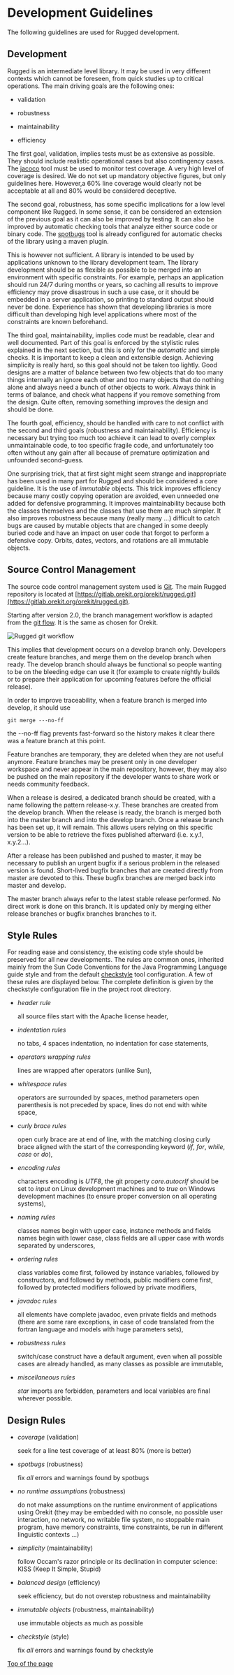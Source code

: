 <!--- Copyright 2013-2025 CS GROUP
  Licensed under the Apache License, Version 2.0 (the "License");
  you may not use this file except in compliance with the License.
  You may obtain a copy of the License at

    http://www.apache.org/licenses/LICENSE-2.0

  Unless required by applicable law or agreed to in writing, software
  distributed under the License is distributed on an "AS IS" BASIS,
  WITHOUT WARRANTIES OR CONDITIONS OF ANY KIND, either express or implied.
  See the License for the specific language governing permissions and
  limitations under the License.
-->

<a name="top"></a>

# Development Guidelines

The following guidelines are used for Rugged development.

## Development

Rugged is an intermediate level library. It may be used in very different
contexts which cannot be foreseen, from quick studies up to critical
operations. The main driving goals are the following ones:

  * validation

  * robustness

  * maintainability

  * efficiency

The first goal, validation, implies tests must be as extensive as possible.
They should include realistic operational cases but also contingency cases.
The [jacoco](https://www.eclemma.org/jacoco/ "Jacoco homepage") tool must be
used to monitor test coverage. A very high level of coverage is desired. We do
not set up mandatory objective figures, but only guidelines here. However,a
60% line coverage would clearly not be acceptable at all and 80% would be
considered deceptive.

The second goal, robustness, has some specific implications for a low level
component like Rugged. In some sense, it can be considered an extension of the
previous goal as it can also be improved by testing. It can also be improved
by automatic checking tools that analyze either source code or binary code. The
[spotbugs](https://spotbugs.github.io/ "Spotbugs homepage") tool is already configured for
automatic checks of the library using a maven plugin.

This is however not sufficient. A library is intended to be used by applications
unknown to the library development team. The library development should be as
flexible as possible to be merged into an environment with specific constraints.
For example, perhaps an application should run 24/7 during months or years, so
caching all results to improve efficiency may prove disastrous in such a use case,
or it should be embedded in a server application, so printing to standard output
should never be done. Experience has shown that developing libraries is more
difficult than developing high level applications where most of the constraints
are known beforehand.

The third goal, maintainability, implies code must be readable, clear and
well documented. Part of this goal is enforced by the stylistic rules explained
in the next section, but this is only for the _automatic_ and simple checks. It
is important to keep a clean and extensible design. Achieving simplicity is
really hard, so this goal should not be taken too lightly. Good designs are a
matter of balance between two few objects that do too many things internally
an ignore each other and too many objects that do nothing alone and always need
a bunch of other objects to work. Always think in terms of balance, and check
what happens if you remove something from the design. Quite often, removing something
improves the design and should be done.

The fourth goal, efficiency, should be handled with care to not conflict with the
second and third goals (robustness and maintainability). Efficiency is necessary but
trying too much too achieve it can lead to overly complex unmaintainable code, to too
specific fragile code, and unfortunately too often without any gain after all because
of premature optimization and unfounded second-guess.

One surprising trick, that at first sight might seem strange and inappropriate has
been used in many part for Rugged and should be considered a core guideline. It
is the use of _immutable_ objects. This trick improves efficiency because many costly
copying operation are avoided, even unneeded one added for defensive programming. It
improves maintainability because both the classes themselves and the classes that use
them are much simpler. It also improves robustness because many (really many ...)
difficult to catch bugs are caused by mutable objects that are changed in some deeply
buried code and have an impact on user code that forgot to perform a defensive copy.
Orbits, dates, vectors, and rotations are all immutable objects.

## Source Control Management

The source code control management system used is [Git](https://git-scm.com/ "Git homepage").
The main Rugged repository is located at
[https://gitlab.orekit.org/orekit/rugged.git](https://gitlab.orekit.org/orekit/rugged.git).

Starting after version 2.0, the branch management workflow is adapted from the
[git flow](https://nvie.com/posts/a-successful-git-branching-model/). It is
the same as chosen for Orekit.

![Rugged git workflow](./images/rugged-git-flow.png)

This implies that development occurs on a develop branch only.
Developers create feature branches, and merge them on the develop
branch when ready. The develop branch should always be functional
so people wanting to be on the bleeding edge can use it (for example
to create nightly builds or to prepare their application for upcoming
features before the official release).

In order to improve traceability, when a feature branch is merged into
develop, it should use

    git merge ---no-ff

the --no-ff flag prevents fast-forward so the history makes it clear there
was a feature branch at this point.

Feature branches are temporary, they are deleted when they are not useful anymore.
Feature branches may be present only in one developer workspace and never appear
in the main repository, however, they may also be pushed on the main repository
if the developer wants to share work or needs community feedback.

When a release is desired, a dedicated branch should be created, with a name
following the pattern release-x.y. These branches are created from the
develop branch. When the release is ready, the branch is merged both into the
master branch and into the develop branch. Once a release branch has been set
up, it will remain. This allows users relying on this specific version to be
able to retrieve the fixes published afterward (i.e. x.y.1, x.y.2...).

After a release has been published and pushed to master, it may be necessary
to publish an urgent bugfix if a serious problem in the released version is
found. Short-lived bugfix branches that are created directly from master are
devoted to this. These bugfix branches are merged back into master and develop.

The master branch always refer to the latest stable release performed. No
direct work is done on this branch. It is updated only by merging either
release branches or bugfix branches branches to it.

## Style Rules

For reading ease and consistency, the existing code style should be preserved
for all new developments. The rules are common ones, inherited mainly from the
Sun Code Conventions for the Java Programming Language guide style and from
the default [checkstyle](https://checkstyle.sourceforge.net/) tool
configuration. A few of these rules are displayed below. The complete
definition is given by the checkstyle configuration file in the project root
directory.

* *header rule*

  all source files start with the Apache license header,

* *indentation rules*

  no tabs, 4 spaces indentation, no indentation for case statements,

* *operators wrapping rules*

  lines are wrapped after operators (unlike Sun),

* *whitespace rules*

  operators are surrounded by spaces, method parameters open parenthesis
  is not preceded by space, lines do not end with white space,

* *curly brace rules*

  open curly brace are at end of line, with the matching closing curly brace
  aligned with the start of the corresponding keyword (_if_, _for_,
  _while_, _case_ or _do_),

* *encoding rules*

  characters encoding is _UTF8_, the git property _core.autocrlf_ should be
  set to _input_ on Linux development machines and to _true_ on Windows
  development machines (to ensure proper conversion on all operating systems),

* *naming rules*

  classes names begin with upper case, instance methods and fields
  names begin with lower case, class fields are all upper case with
  words separated by underscores,

* *ordering rules*

  class variables come first, followed by instance variables, followed
  by constructors, and followed by methods, public modifiers come first,
  followed by protected modifiers followed by private modifiers,

* *javadoc rules*

  all elements have complete javadoc, even private fields and methods
  (there are some rare exceptions, in case of code translated from
  the fortran language and models with huge parameters sets),

* *robustness rules*

  switch/case construct have a default argument, even when all possible
  cases are already handled, as many classes as possible are immutable,

* *miscellaneous rules*

  _star_ imports are forbidden, parameters and local variables are final
  wherever possible.

## Design Rules

* *coverage* (validation)

  seek for a line test coverage of at least 80% (more is better)

* *spotbugs* (robustness)

  fix _all_ errors and warnings found by spotbugs

* *no runtime assumptions* (robustness)

   do not make assumptions on the runtime environment of applications using Orekit
   (they may be embedded with no console, no possible user interaction, no network,
   no writable file system, no stoppable main program, have memory constraints,
   time constraints, be run in different linguistic contexts ...)

* *simplicity* (maintainability)

   follow Occam's razor principle or its declination in computer science: KISS (Keep It Simple, Stupid)

* *balanced design* (efficiency)

   seek efficiency, but do not overstep robustness and maintainability

* *immutable objects* (robustness, maintainability)

  use immutable objects as much as possible

* *checkstyle* (style)

  fix _all_ errors and warnings found by checkstyle

[Top of the page](#top)
